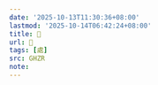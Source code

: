 ```yaml
---
date: '2025-10-13T11:30:36+08:00'
lastmod: '2025-10-14T06:42:24+08:00'
title: 󰦝
url: 󰦝
tags: [處]
src: GHZR
note:
---
```

